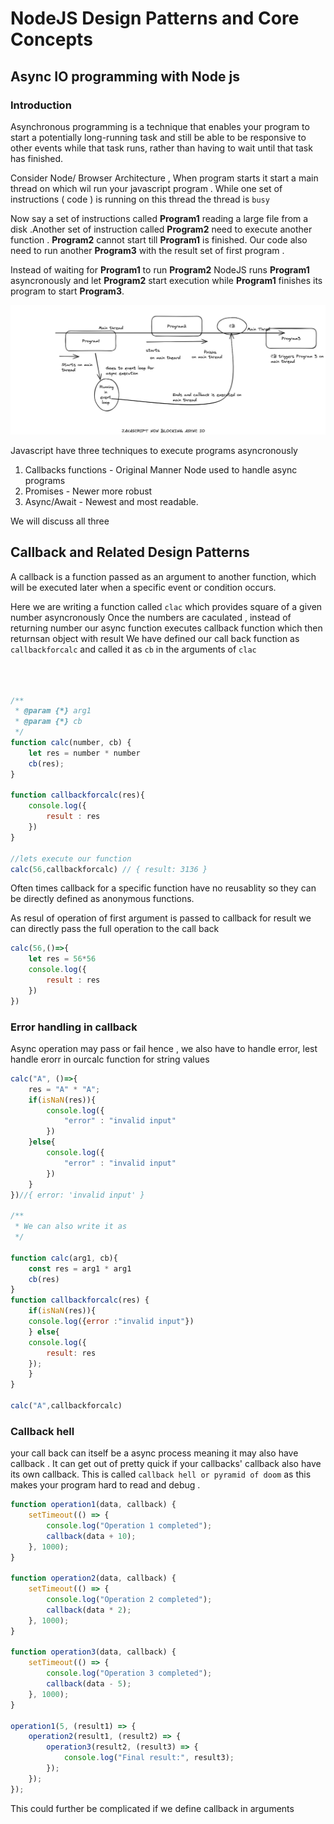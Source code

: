 # NodeJS Design Patterns and Core Concepts 

## Async IO programming with Node js 

### Introduction 
Asynchronous programming is a technique that enables your program to start a potentially long-running task and still be able to be responsive to other events while that task runs, rather than having to wait until that task has finished.

Consider Node/ Browser Architecture , When program starts it start a main thread on which wil run your javascript program . While one set of instructions ( code ) is running on this thread the thread is `busy`

Now say a set of instructions called  **Program1** reading a large file  from a disk .Another set of instruction called **Program2** need to execute another function . **Program2** cannot start till **Program1** is finished. Our code also need to run another **Program3** with the result set of first program . 

Instead of waiting for **Program1** to run **Program2** NodeJS runs **Program1** asyncronously and let **Program2** start execution while **Program1** finishes its program to start **Program3**.

![Alt text](/assets/nodeJSAdvance_img1.png)

Javascript have three techniques to execute programs asyncronously 

1. Callbacks functions - Original Manner Node used to handle async programs 
2. Promises - Newer more robust 
3. Async/Await - Newest and most readable.

We will discuss all three 

## Callback and Related Design Patterns 

A callback is a function passed as an argument to another function, which will be executed later when a specific event or condition occurs.

Here we are writing a function called `clac`
which provides square of a given number asyncronously Once the numbers are caculated , instead of returning number our async function executes callback function which then returnsan object with result We have defined our call back function as `callbackforcalc` and called it as `cb` in the arguments of `clac`

```javascript 



/**
 * @param {*} arg1 
 * @param {*} cb 
 */
function calc(number, cb) {
    let res = number * number
    cb(res);
}

function callbackforcalc(res){
    console.log({
        result : res
    })
}

//lets execute our function 
calc(56,callbackforcalc) // { result: 3136 }

```
Often times callback for a specific function have no reusablity so they can be directly 
defined as anonymous functions.
  
As resul of operation of first argument is passed to callback for result we can directly pass the full operation to the call back
 
``` Javascript
calc(56,()=>{
    let res = 56*56
    console.log({
        result : res
    })
})

```

### Error handling in callback
Async operation may pass or fail hence , we also have to handle error, lest handle erorr in ourcalc function for string values 

```Javascript 
calc("A", ()=>{
    res = "A" * "A";
    if(isNaN(res)){
        console.log({
            "error" : "invalid input"
        })
    }else{
        console.log({
            "error" : "invalid input"
        })
    }
})//{ error: 'invalid input' }

/**
 * We can also write it as 
 */

function calc(arg1, cb){
    const res = arg1 * arg1
    cb(res)
}   
function callbackforcalc(res) {
    if(isNaN(res)){
    console.log({error :"invalid input"})
    } else{
    console.log({
        result: res
    });
    }
}

calc("A",callbackforcalc)

```

### Callback hell 
your call back can itself be a async process meaning it may also have callback . 
It can get out of pretty quick if your callbacks' callback also have its own callback. 
This is called `callback hell or pyramid of doom` as this makes your program hard to read and debug . 

```javascript
function operation1(data, callback) {
    setTimeout(() => {
        console.log("Operation 1 completed");
        callback(data + 10);
    }, 1000);
}

function operation2(data, callback) {
    setTimeout(() => {
        console.log("Operation 2 completed");
        callback(data * 2);
    }, 1000);
}

function operation3(data, callback) {
    setTimeout(() => {
        console.log("Operation 3 completed");
        callback(data - 5);
    }, 1000);
}

operation1(5, (result1) => {
    operation2(result1, (result2) => {
        operation3(result2, (result3) => {
            console.log("Final result:", result3);
        });
    });
});


```
This could further be complicated if we define callback in arguments 
